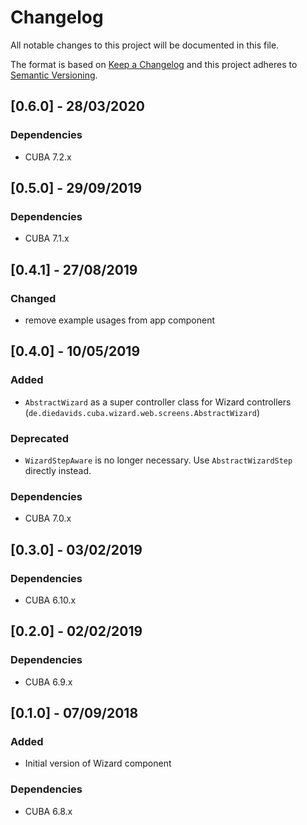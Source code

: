 # Changelog
All notable changes to this project will be documented in this file.

The format is based on [Keep a Changelog](http://keepachangelog.com/en/1.0.0/)
and this project adheres to [Semantic Versioning](http://semver.org/spec/v2.0.0.html).

## [0.6.0] - 28/03/2020

### Dependencies
- CUBA 7.2.x

## [0.5.0] - 29/09/2019

### Dependencies
- CUBA 7.1.x

## [0.4.1] - 27/08/2019

### Changed
-  remove example usages from app component

## [0.4.0] - 10/05/2019


### Added
- `AbstractWizard` as a super controller class for Wizard controllers (`de.diedavids.cuba.wizard.web.screens.AbstractWizard`)

### Deprecated
- `WizardStepAware` is no longer necessary. Use `AbstractWizardStep` directly instead.

### Dependencies
- CUBA 7.0.x


## [0.3.0] - 03/02/2019

### Dependencies
- CUBA 6.10.x


## [0.2.0] - 02/02/2019

### Dependencies
- CUBA 6.9.x


## [0.1.0] - 07/09/2018

### Added
- Initial version of Wizard component

### Dependencies
- CUBA 6.8.x

